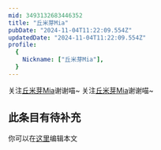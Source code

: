 ```yaml
---
mid: 3493132683446352
title: "丘米芽Mia"
pubDate: "2024-11-04T11:22:09.554Z"
updatedDate: "2024-11-04T11:22:09.554Z"
profile:
  {
    Nickname: ["丘米芽Mia"],
  }
---
```


关注[丘米芽Mia](https://space.bilibili.com/3493132683446352)谢谢喵~ 关注[丘米芽Mia](https://space.bilibili.com/3493132683446352)谢谢喵~

## 此条目有待补充
你可以在[这里](https://github.com/Yuhanawa/VTuber.ICU-Content/edit/master/v/丘米芽Mia/index.md)编辑本文
